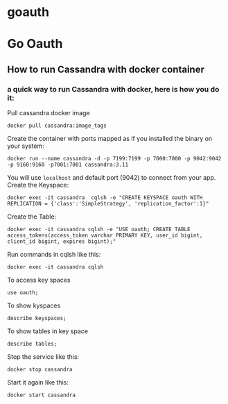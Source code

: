 # goauth
# Go Oauth 


## How to run Cassandra with docker container
### a quick way to run Cassandra with docker, here is how you do it:

Pull cassandra docker image
```
docker pull cassandra:image_tags
```


Create the container with ports mapped as if you installed the binary on your system:
```
docker run --name cassandra -d -p 7199:7199 -p 7000:7000 -p 9042:9042 -p 9160:9160 -p7001:7001 cassandra:3.11
```


You will use `localhost` and default port (9042) to connect from your app.
Create the Keyspace:
```
docker exec -it cassandra  cqlsh -e "CREATE KEYSPACE oauth WITH REPLICATION = {'class':'SimpleStrategy', 'replication_factor':1}"
```


Create the Table:
```
docker exec -it cassandra cqlsh -e "USE oauth; CREATE TABLE access_tokens(access_token varchar PRIMARY KEY, user_id bigint, client_id bigint, expires bigint);"
```


Run commands in cqlsh like this:
```
docker exec -it cassandra cqlsh
```

To access key spaces
```
use oauth;
```

To show kyspaces
```
describe keyspaces;
```

To show tables in key space
```
describe tables;
```



Stop the service like this:
```
docker stop cassandra
```


Start it again like this:
```
docker start cassandra
```

